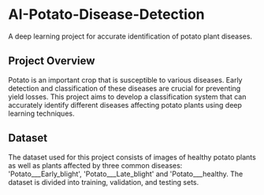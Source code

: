 
# AI-Potato-Disease-Detection

A deep learning project for accurate identification of potato plant diseases.

## Project Overview
Potato is an important crop that is susceptible to various diseases. Early detection and classification of these diseases are crucial for preventing yield losses. This project aims to develop a classification system that can accurately identify different diseases affecting potato plants using deep learning techniques.

## Dataset
The dataset used for this project consists of images of healthy potato plants as well as plants affected by three common diseases: 'Potato___Early_blight', 'Potato___Late_blight' and  'Potato___healthy. The dataset is divided into training, validation, and testing sets.